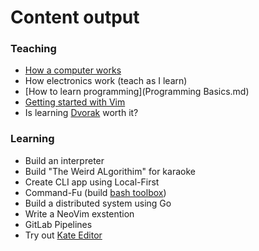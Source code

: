 # Content output

### Teaching
- [How a computer works](how-a-computer-works.md)
- How electronics work (teach as I learn)
- [How to learn programming](Programming Basics.md)
- [Getting started with Vim](getting-started-with-vim.md)
- Is learning [Dvorak](dvorak.md) worth it?


### Learning
- Build an interpreter
- Build "The Weird ALgorithim" for karaoke
- Create CLI app using Local-First
- Command-Fu (build [bash toolbox](bash-toolbox.md))
- Build a distributed system using Go
- Write a NeoVim exstention
- GitLab Pipelines
- Try out [Kate Editor](kate-editor.md)

